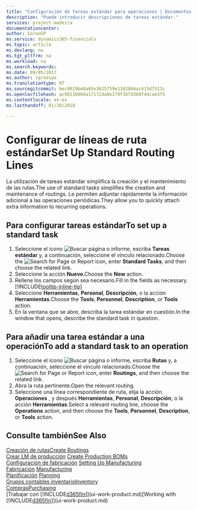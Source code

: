 ```yaml
---
title: "Configuración de tareas estándar para operaciones | Documentos de Microsoft"
description: "Puede introducir descripciones de tareas estándar."
services: project-madeira
documentationcenter: 
author: SorenGP
ms.service: dynamics365-financials
ms.topic: article
ms.devlang: na
ms.tgt_pltfrm: na
ms.workload: na
ms.search.keywords: 
ms.date: 09/05/2017
ms.author: sgroespe
ms.translationtype: HT
ms.sourcegitcommit: bec0619be0a65e3625759e13d2866ac615d7513c
ms.openlocfilehash: ac9813b06da171f2da0e179f3b7d360f4dcae3f5
ms.contentlocale: es-es
ms.lasthandoff: 01/30/2018

---
```

# <a name="set-up-standard-routing-lines"></a><span data-ttu-id="055d8-103">Configurar de líneas de ruta estándar</span><span class="sxs-lookup"><span data-stu-id="055d8-103">Set Up Standard Routing Lines</span></span>
<span data-ttu-id="055d8-104">La utilización de tareas estándar simplifica la creación y el mantenimiento de las rutas.</span><span class="sxs-lookup"><span data-stu-id="055d8-104">The use of standard tasks simplifies the creation and maintenance of routings.</span></span> <span data-ttu-id="055d8-105">Le permiten adjuntar rápidamente la información adicional a las operaciones periódicas.</span><span class="sxs-lookup"><span data-stu-id="055d8-105">They allow you to quickly attach extra information to recurring operations.</span></span>

## <a name="to-set-up-a-standard-task"></a><span data-ttu-id="055d8-106">Para configurar tareas estándar</span><span class="sxs-lookup"><span data-stu-id="055d8-106">To set up a standard task</span></span>
1. <span data-ttu-id="055d8-107">Seleccione el icono ![Buscar página o informe](media/ui-search/search_small.png "icono Buscar página o informe"), escriba **Tareas estándar** y, a continuación, seleccione el vínculo relacionado.</span><span class="sxs-lookup"><span data-stu-id="055d8-107">Choose the ![Search for Page or Report](media/ui-search/search_small.png "Search for Page or Report icon") icon, enter **Standard Tasks**, and then choose the related link.</span></span>
2. <span data-ttu-id="055d8-108">Seleccione la acción **Nuevo**.</span><span class="sxs-lookup"><span data-stu-id="055d8-108">Choose the **New** action.</span></span>
3. <span data-ttu-id="055d8-109">Rellene los campos según sea necesario.</span><span class="sxs-lookup"><span data-stu-id="055d8-109">Fill in the fields as necessary.</span></span> [!INCLUDE[tooltip-inline-tip](includes/tooltip-inline-tip_md.md)]
4. <span data-ttu-id="055d8-110">Seleccione **Herramientas**, **Personal**, **Descripción**, o la acción **Herramientas**.</span><span class="sxs-lookup"><span data-stu-id="055d8-110">Choose the **Tools**, **Personnel**, **Description**, or **Tools** action.</span></span>
5. <span data-ttu-id="055d8-111">En la ventana que se abre, describa la tarea estándar en cuestión.</span><span class="sxs-lookup"><span data-stu-id="055d8-111">In the window that opens, describe the standard task in question.</span></span>

## <a name="to-add-a-standard-task-to-an-operation"></a><span data-ttu-id="055d8-112">Para añadir una tarea estándar a una operación</span><span class="sxs-lookup"><span data-stu-id="055d8-112">To add a standard task to an operation</span></span>
1. <span data-ttu-id="055d8-113">Seleccione el icono ![Buscar página o informe](media/ui-search/search_small.png "icono Buscar página o informe"), escriba **Rutas** y, a continuación, seleccione el vínculo relacionado.</span><span class="sxs-lookup"><span data-stu-id="055d8-113">Choose the ![Search for Page or Report](media/ui-search/search_small.png "Search for Page or Report icon") icon, enter **Routings**, and then choose the related link.</span></span>
2. <span data-ttu-id="055d8-114">Abra la ruta pertinente.</span><span class="sxs-lookup"><span data-stu-id="055d8-114">Open the relevant routing.</span></span>
3. <span data-ttu-id="055d8-115">Seleccione una línea correspondiente de ruta, elija la acción **Operaciones** , y después **Herramientas**, **Personal**, **Descripción**, o la acción **Herramientas**.</span><span class="sxs-lookup"><span data-stu-id="055d8-115">Select a relevant routing line, choose the **Operations** action, and then choose the **Tools**, **Personnel**, **Description**, or **Tools** action.</span></span>

## <a name="see-also"></a><span data-ttu-id="055d8-116">Consulte también</span><span class="sxs-lookup"><span data-stu-id="055d8-116">See Also</span></span>  
[<span data-ttu-id="055d8-117">Creación de rutas</span><span class="sxs-lookup"><span data-stu-id="055d8-117">Create Routings</span></span>](production-how-to-create-routings.md)  
<span data-ttu-id="055d8-118">[Crear LM de producción](production-how-to-create-production-boms.md)   </span><span class="sxs-lookup"><span data-stu-id="055d8-118">[Create Production BOMs](production-how-to-create-production-boms.md)   </span></span>  
<span data-ttu-id="055d8-119">[Configuración de fabricación](production-configure-production-processes.md) </span><span class="sxs-lookup"><span data-stu-id="055d8-119">[Setting Up Manufacturing](production-configure-production-processes.md) </span></span>  
<span data-ttu-id="055d8-120">[Fabricación](production-manage-manufacturing.md)  </span><span class="sxs-lookup"><span data-stu-id="055d8-120">[Manufacturing](production-manage-manufacturing.md)  </span></span>  
<span data-ttu-id="055d8-121">[Planificación](production-planning.md) </span><span class="sxs-lookup"><span data-stu-id="055d8-121">[Planning](production-planning.md) </span></span>  
[<span data-ttu-id="055d8-122">Grupos contables inventario</span><span class="sxs-lookup"><span data-stu-id="055d8-122">Inventory</span></span>](inventory-manage-inventory.md)  
[<span data-ttu-id="055d8-123">Compras</span><span class="sxs-lookup"><span data-stu-id="055d8-123">Purchasing</span></span>](purchasing-manage-purchasing.md)  
<span data-ttu-id="055d8-124">[Trabajar con [!INCLUDE[d365fin](includes/d365fin_md.md)]](ui-work-product.md)</span><span class="sxs-lookup"><span data-stu-id="055d8-124">[Working with [!INCLUDE[d365fin](includes/d365fin_md.md)]](ui-work-product.md)</span></span>  

